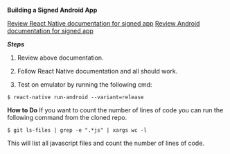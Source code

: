 **Building a Signed Android App**

[Review React Native documentation for signed app](https://facebook.github.io/react-native/docs/signed-apk-android.html)
[Review Android documentation for signed app](https://developer.android.com/studio/publish/app-signing.html)


***Steps***
1. Review above documentation.

2. Follow React Native documentation and all should work.

3. Test on emulator by running the following cmd:
```
$ react-native run-android --variant=release
```


**How to Do**
If you want to count the number of lines of code you can run the following
command from the cloned repo.
```
$ git ls-files | grep -e ".*js" | xargs wc -l
```
This will list all javascript files and count the number of lines of code.
